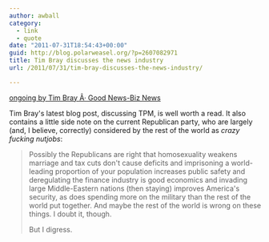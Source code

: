 ```yaml
---
author: awball
category:
  - link
  - quote
date: "2011-07-31T18:54:43+00:00"
guid: http://blog.polarweasel.org/?p=2607082971
title: Tim Bray discusses the news industry
url: /2011/07/31/tim-bray-discusses-the-news-industry/

---
```

[ongoing by Tim Bray Â· Good News-Biz News](http://www.tbray.org/ongoing/When/201x/2011/07/31/Talking-Points-Memo)

Tim Bray's latest blog post, discussing TPM, is well worth a read. It also contains a little side note on the current Republican party, who are largely (and, I believe, correctly) considered by the rest of the world as _crazy fucking nutjobs_:

> Possibly the Republicans are right that homosexuality weakens marriage and tax cuts don't cause deficits and imprisoning a world-leading proportion of your population increases public safety and deregulating the finance industry is good economics and invading large Middle-Eastern nations (then staying) improves America's security, as does spending more on the military than the rest of the world put together. And maybe the rest of the world is wrong on these things. I doubt it, though.
>
> But I digress.
